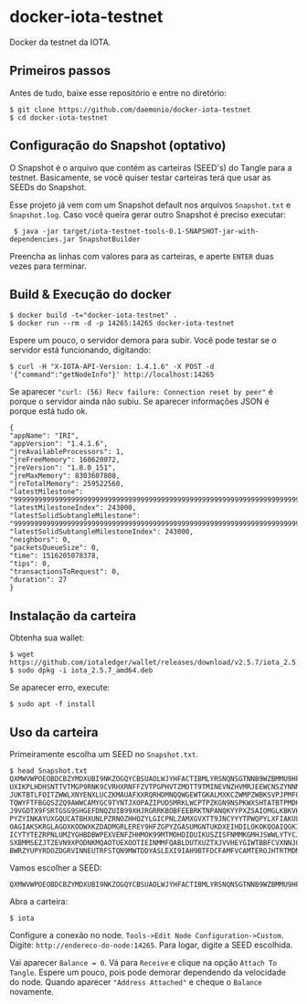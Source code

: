 # docker-iota-testnet
Docker da testnet da IOTA.

## Primeiros passos

Antes de tudo, baixe esse repositório e entre no diretório:

    $ git clone https://github.com/daemonio/docker-iota-testnet
    $ cd docker-iota-testnet

## Configuração do Snapshot (optativo)

O Snapshot é o arquivo que contém as carteiras (SEED's) do Tangle para a testnet. Basicamente, se você quiser testar carteiras terá que usar as SEEDs do Snapshot.

Esse projeto já vem com um Snapshot default nos arquivos `Snapshot.txt` e `Snapshot.log`. Caso você queira gerar outro Snapshot é preciso executar:

     $ java -jar target/iota-testnet-tools-0.1-SNAPSHOT-jar-with-dependencies.jar SnapshotBuilder
     
 Preencha as linhas com valores para as carteiras, e aperte `ENTER` duas vezes para terminar.

## Build & Execução do docker
    
    $ docker build -t="docker-iota-testnet" .
    $ docker run --rm -d -p 14265:14265 docker-iota-testnet
    
Espere um pouco, o servidor demora para subir. Você pode testar se o servidor está funcionando, digitando:

    $ curl -H "X-IOTA-API-Version: 1.4.1.6" -X POST -d '{"command":"getNodeInfo"}' http://localhost:14265
 
Se aparecer `"curl: (56) Recv failure: Connection reset by peer"` é porque o servidor ainda não subiu. Se aparecer informações JSON é porque está tudo ok.

    {
    "appName": "IRI",
    "appVersion": "1.4.1.6",
    "jreAvailableProcessors": 1,
    "jreFreeMemory": 160628072,
    "jreVersion": "1.8.0_151",
    "jreMaxMemory": 8303607808,
    "jreTotalMemory": 259522560,
    "latestMilestone": "999999999999999999999999999999999999999999999999999999999999999999999999999999999",
    "latestMilestoneIndex": 243000,
    "latestSolidSubtangleMilestone": "999999999999999999999999999999999999999999999999999999999999999999999999999999999",
    "latestSolidSubtangleMilestoneIndex": 243000,
    "neighbors": 0,
    "packetsQueueSize": 0,
    "time": 1516205078378,
    "tips": 0,
    "transactionsToRequest": 0,
    "duration": 27
    }

## Instalação da carteira

Obtenha sua wallet:

    $ wget https://github.com/iotaledger/wallet/releases/download/v2.5.7/iota_2.5.7_amd64.deb
    $ sudo dpkg -i iota_2.5.7_amd64.deb
    
Se aparecer erro, execute:

    $ sudo apt -f install

## Uso da carteira

Primeiramente escolha um SEED no `Snapshot.txt`.

    $ head Snapshot.txt
    QXMWVWPOEOBDCBZYMDXUBI9NKZOGQYCBSUAOLWJYHFACTIBMLYRSNQNSGTNNB9WZBMMU9HPYLOAYATWDD;1000000
    UXIKPLHDHSNTTVTMGP9RNK9CVRHXRNFFZVTPGPHVTZMOTT9TMINEVNZHVMRJEEWCNSZYNNNITFKSSJUOC;1000000
    JUKTBTLFOITZWWLXNYENXLUCZKMAUAFXXRQRHDMNQQWGEWTGKALMXKCZWMPZWBKSVPJPMFQYPYGKEQYFA;1000000
    TQWYFTFBGQSZZQ9AWWCAMYGC9TYNTJXOPAZIPUDSMRKLWCPTPZKGN9NSPKWXSHTATBTPMDHIHCAHIYDL9;1000000
    J9VGDTX9FSRTGSG9SHGEFDNQZUIB99XHJRGRRKBOBFEEBRKTNPANQKYYPXZSAIOMGLKBKVHJTVLPSOQZW;1000000
    PYZYINKAYUXGQUCATBHXUNLPZRNOZHHQZYLGICPNLZAMXGVXTT9JNCYYYTPWQPYLXFIAKULBCCGMPDQEY;1000000
    OAGIAKSKRGLAGOXKODWXKZDADMGRLEREY9HFZGPYZGASUMGNTUKDXEIHDILOKOKQOAIQGKIURJWYY9BRW;1000000
    ICYTYTEZRPNLUMZYGHBDBWPEXVENFZHHMOK99MTMOHDIDUIKUSZISFNMMKGMHJSWWLYTYCJCMSEAUYUNA;1000000
    SXBMMSEZJTZEVN9XPODNKMQAOTUEXOOTIEINMMFQABLDUTXUZTXJVVHEYGIWTBBFCVXNNJQJTLRWVYAHC;1000000
    BWRZYUPYRDOZDGRVINNEUTRFSTQN9MWTDDYASLEXI9IAH9BTFDCFAMFVCAMTEROJHTRTMDMSMH9XHNSYX;1000000

Vamos escolher a SEED:

    QXMWVWPOEOBDCBZYMDXUBI9NKZOGQYCBSUAOLWJYHFACTIBMLYRSNQNSGTNNB9WZBMMU9HPYLOAYATWDD

Abra a carteira:

    $ iota

Configure a conexão no node. `Tools->Edit Node Configuration->Custom`. Digite: `http://endereco-do-node:14265`. Para logar, digite a SEED escolhida.

Vai aparecer `Balance = 0`. Vá para `Receive` e clique na opção `Attach To Tangle`. Espere um pouco, pois pode demorar dependendo da velocidade do node. Quando aparecer `"Address Attached"` e cheque o `Balance` novamente.
